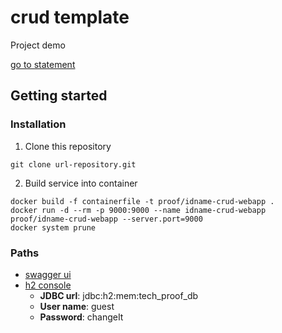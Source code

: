 # crud template

Project demo

[go to statement](./STATEMENT.md)

## Getting started

### Installation

1. Clone this repository

````shell
git clone url-repository.git
````

2. Build service into container

````shell
docker build -f containerfile -t proof/idname-crud-webapp .
docker run -d --rm -p 9000:9000 --name idname-crud-webapp proof/idname-crud-webapp --server.port=9000
docker system prune 
````

### Paths

* [swagger ui](http://localhost:9000/api/v1)
* [h2 console](http://localhost:9000/api/v1/h2-console)
    - **JDBC url**: jdbc:h2:mem:tech_proof_db
    - **User name**: guest
    - **Password**: changeIt

